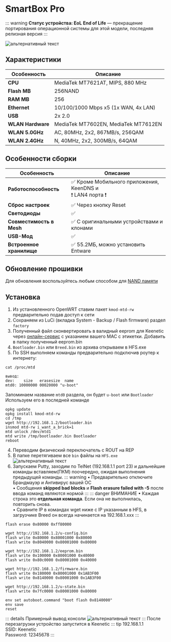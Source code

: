 # SmartBox Pro <YezBadge type="keenetic" text="4.1.8" url="/assets/files/firmware/SmartBox-Pro.zip" />

::: warning **Статус устройства: EoL**
**End of Life** — прекращение портирования операционной системы для этой модели, последняя релизная версия
:::

![альтернативный текст](/assets/images/wiki/guides/SmartBox/pro.png)

## Характеристики

| Особенность       | Описание                             |
|-------------------|--------------------------------------|
| **CPU**           | MediaTek MT7621AT, MIPS, 880 MHz     |
| **Flash MB**      | 256NAND                              |
| **RAM MB**        | 256                                  |
| **Ethernet**      | 10/100/1000 Mbps x5 (1x WAN, 4x LAN) |
| **USB**           | 2x 2.0                               |
| **WLAN Hardware** | MediaTek MT7602EN, MediaTek MT7612EN |
| **WLAN 5.0GHz**   | AC, 80MHz, 2x2, 867MB/s, 256QAM      |
| **WLAN 2.4GHz**   | N, 40MHz, 2x2, 300MB/s, 64QAM        |

## Особенности сборки

| Особенность              | Описание                                                     |
|--------------------------|--------------------------------------------------------------|
| **Работоспособность**    | ✅ Кроме Мобильного приложения, KeenDNS и <br/>❗ LAN4 порта ❗ |
| **Сброс настроек**       | ✅ Через кнопку Reset                                         |
| **Светодиоды**           | ✅                                                            |
| **Совместимость в Mesh** | ✅ С оригинальными устройствами и клонами                     |
| **USB-Мод**              | ✅                                                            |
| **Встроенное хранилище** | ✅ 55.2МБ, можно установить Entware                           |

## Обновление прошивки

Для обновления воспользуйтесь любым способом для [NAND памяти](/wiki/helpful/updateFirmware#для-nand-памяти-от-128mb)

## Установка

1. Из установленного OpenWRT ставим пакет `kmod-mtd-rw` предварительно подав доступ к сети
2. Сохраняем из LuCi (вкладка System - Backup / Flash firmware) раздел `factory`
3. Полученный файл сконвертировать в валидный eeprom для Keenetic через [онлайн-сервис](https://yeezyio.github.io/) с указанием вашего MAC с этикетки. Добавить в папку полученный eeprom.bin
4. `Bootloader.bin` или `Breed.bin` из архива открываем в HFS.exe
5. По SSH выполняем команды предварительно подключив роутер к интернету:

```shell
cat /proc/mtd

вывод:
dev:    size   erasesize  name
mtd0: 10000000 00020000 "u-boot"
```

Запоминаем название `mtd0` раздела, он будет `u-boot` или `Bootloader` <br/> Используем его в последней команде

```shell
opkg update
opkg install kmod-mtd-rw
cd /tmp
wget http://192.168.1.2/bootloader.bin
insmod mtd-rw i_want_a_brick=1
mtd unlock /dev/mtd1
mtd write /tmp/bootloader.bin Bootloader
reboot
```

4. Переводим физический переключатель с ROUT на REP
5. В папке перетягиваем все `bin` файлы на `HFS.exe`
   ![альтернативный текст](/assets/images/wiki/guides/TP-Link-EC330/openhfs.png)
6. Запускаем Putty, заходим по TelNet (192.168.1.1 port 23) и дальнейшие команды вставляем(ПКМ) поочередно, ожидая
   выполнения предыдущей команды.
   ::: warning
   • Предварительно отключите Брандмауэр и Антивирус вашей ОС
   <br/>• Сообщения **skipped bad blocks** и **Flash erasure failed with -5** после ввода команд являются нормой
   :::
   ::: danger ВНИМАНИЕ
   • Каждая строка это **отдельная команда**. Если она не выполнилась, повторить снова.
   <br/>• Cравните IP в командах wget ниже с IP указанным в HFS, в загрузчике Breed он всегда начинается на
   192.168.1.xxx
   :::

```shell
flash erase 0x80000 0xff80000

wget http://192.168.1.2/u-config.bin
flash write 0x80000 0x80001000 0x80000
flash write 0x8040000 0x80001000 0x80000

wget http://192.168.1.2/eeprom.bin
flash write 0x100000 0x80001000 0x40000
flash write 0x80c0000 0x80001000 0x40000

wget http://192.168.1.2/firmware.bin
flash write 0x180000 0x80001000 0x1AB3F00
flash write 0x8140000 0x80001000 0x1AB3F00

wget http://192.168.1.2/u-state.bin
flash write 0x7fc0000 0x80001000 0x80000

env set autoboot.command "boot flash 0x8140000"
env save
reset
```

::: details Примерный вывод консоли
![альтернативный текст](/assets/images/wiki/guides/TP-Link-EC330/breedlog.png)
:::
После перезагрузки устройство запустится в Keenetic
::: tip 192.168.1.1<br/>SSID: Keenetic<br/>Password: 12345678
:::
